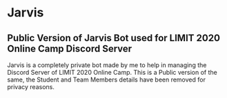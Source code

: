 # Jarvis
## Public Version of Jarvis Bot used for LIMIT 2020 Online Camp Discord Server

Jarvis is a completely private bot made by me to help in managing the Discord Server
of LIMIT 2020 Online Camp.
This is a Public version of the same, the Student and Team Members details have been
removed for privacy reasons.
